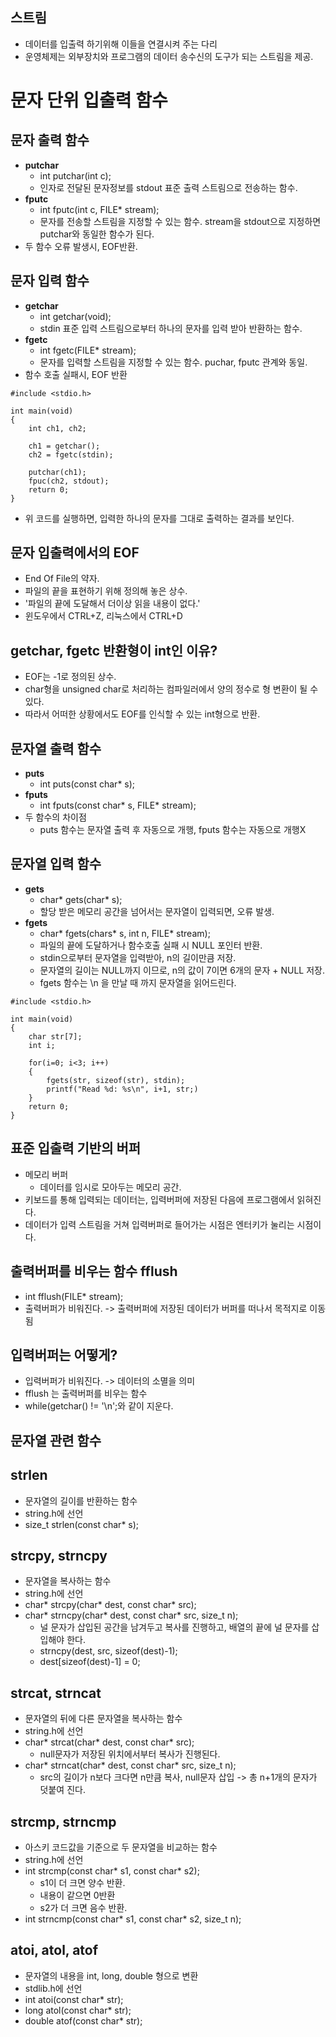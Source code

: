 ## 스트림
- 데이터를 입출력 하기위해 이들을 연결시켜 주는 다리
- 운영체제는 외부장치와 프로그램의 데이터 송수신의 도구가 되는 스트림을 제공.

# 문자 단위 입출력 함수
## 문자 출력 함수
- **putchar**
    - int putchar(int c);
    - 인자로 전달된 문자정보를 stdout 표준 출력 스트림으로 전송하는 함수.
- **fputc**
    - int fputc(int c, FILE* stream);
    - 문자를 전송할 스트림을 지정할 수 있는 함수. stream을 stdout으로 지정하면 putchar와 동일한 함수가 된다.
- 두 함수 오류 발생시, EOF반환.

## 문자 입력 함수
- **getchar**
    - int getchar(void);
    - stdin 표준 입력 스트림으로부터 하나의 문자를 입력 받아 반환하는 함수.
- **fgetc**
    - int fgetc(FILE* stream);
    - 문자를 입력할 스트림을 지정할 수 있는 함수. puchar, fputc 관계와 동일.
- 함수 호출 실패시, EOF 반환
```
#include <stdio.h>

int main(void)
{
    int ch1, ch2;
    
    ch1 = getchar();
    ch2 = fgetc(stdin);
    
    putchar(ch1);
    fpuc(ch2, stdout);
    return 0;
}
```
- 위 코드를 실행하면, 입력한 하나의 문자를 그대로 출력하는 결과를 보인다.

## 문자 입출력에서의 EOF
- End Of File의 약자.
- 파일의 끝을 표현하기 위해 정의해 놓은 상수.
- '파일의 끝에 도달해서 더이상 읽을 내용이 없다.'
- 윈도우에서 CTRL+Z, 리눅스에서 CTRL+D

## getchar, fgetc 반환형이 int인 이유?
- EOF는 -1로 정의된 상수.
- char형을 unsigned char로 처리하는 컴파일러에서 양의 정수로 형 변환이 될 수 있다.
- 따라서 어떠한 상황에서도 EOF를 인식할 수 있는 int형으로 반환.

## 문자열 출력 함수
- **puts**
    - int puts(const char* s);
- **fputs**
    - int fputs(const char* s, FILE* stream);
- 두 함수의 차이점
    - puts 함수는 문자열 출력 후 자동으로 개행, fputs 함수는 자동으로 개행X

## 문자열 입력 함수
- **gets**
    - char* gets(char* s);
    - 할당 받은 메모리 공간을 넘어서는 문자열이 입력되면, 오류 발생.
- **fgets**
    - char* fgets(chars* s, int n, FILE* stream);
    - 파일의 끝에 도달하거나 함수호출 실패 시 NULL 포인터 반환.
    - stdin으로부터 문자열을 입력받아, n의 길이만큼 저장.
    - 문자열의 길이는 NULL까지 이므로, n의 값이 7이면 6개의 문자 + NULL 저장.
    - fgets 함수는 \n 을 만날 때 까지 문자열을 읽어드린다.
```
#include <stdio.h>

int main(void)
{
    char str[7];
    int i;
    
    for(i=0; i<3; i++)
    {
        fgets(str, sizeof(str), stdin);
        printf("Read %d: %s\n", i+1, str;)
    }
    return 0;
}
```
## 표준 입출력 기반의 버퍼
- 메모리 버퍼
    - 데이터를 임시로 모아두는 메모리 공간.
- 키보드를 통해 입력되는 데이터는, 입력버퍼에 저장된 다음에 프로그램에서 읽혀진다.
- 데이터가 입력 스트림을 거쳐 입력버퍼로 들어가는 시점은 엔터키가 눌리는 시점이다.

## 출력버퍼를 비우는 함수 fflush
- int fflush(FILE* stream);
- 출력버퍼가 비워진다. -> 출력버퍼에 저장된 데이터가 버퍼를 떠나서 목적지로 이동됨

## 입력버퍼는 어떻게?
- 입력버퍼가 비워진다. -> 데이터의 소멸을 의미
- fflush 는 출력버퍼를 비우는 함수
- while(getchar() != '\n';와 같이 지운다.

## 문자열 관련 함수

## strlen
- 문자열의 길이를 반환하는 함수
- string.h에 선언
- size_t strlen(const char* s);

## strcpy, strncpy
- 문자열을 복사하는 함수
- string.h에 선언
- char* strcpy(char* dest, const char* src);
- char* strncpy(char* dest, const char* src, size_t n);
    - 널 문자가 삽입된 공간을 남겨두고 복사를 진행하고, 배열의 끝에 널 문자를 삽입해야 한다.
    - strncpy(dest, src, sizeof(dest)-1);
    - dest[sizeof(dest)-1] = 0;

## strcat, strncat
- 문자열의 뒤에 다른 문자열을 복사하는 함수
- string.h에 선언
- char* strcat(char* dest, const char* src);
    - null문자가 저장된 위치에서부터 복사가 진행된다.
- char* strncat(char* dest, const char* src, size_t n);
    - src의 길이가 n보다 크다면 n만큼 복사, null문자 삽입 -> 총 n+1개의 문자가 덧붙여 진다.

## strcmp, strncmp
- 아스키 코드값을 기준으로 두 문자열을 비교하는 함수
- string.h에 선언
- int strcmp(const char* s1, const char* s2);
    - s1이 더 크면 양수 반환.
    - 내용이 같으면 0반환
    - s2가 더 크면 음수 반환.
- int strncmp(const char* s1, const char* s2, size_t n);

## atoi, atol, atof
- 문자열의 내용을 int, long, double 형으로 변환 
- stdlib.h에 선언
- int atoi(const char* str);
- long atol(const char* str);
- double atof(const char* str);
